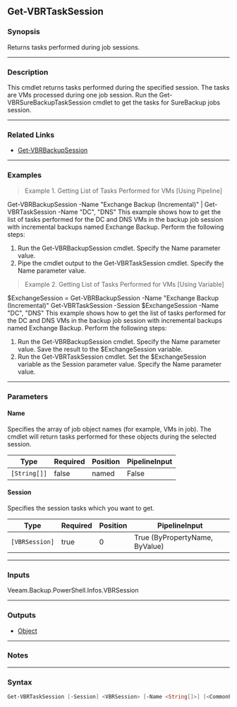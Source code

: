 Get-VBRTaskSession
------------------

### Synopsis
Returns tasks performed during job sessions.

---

### Description

This cmdlet returns tasks performed during the specified session. The tasks are VMs processed during one job session.
Run the Get-VBRSureBackupTaskSession cmdlet to get the tasks for SureBackup jobs session.

---

### Related Links
* [Get-VBRBackupSession](Get-VBRBackupSession)

---

### Examples
> Example 1. Getting List of Tasks Performed for VMs [Using Pipeline]

Get-VBRBackupSession -Name "Exchange Backup (Incremental)" | Get-VBRTaskSession -Name "DC", "DNS"
This example shows how to get the list of tasks performed for the DC and DNS VMs in the backup job session with incremental backups named Exchange Backup.
Perform the following steps:
1. Run the Get-VBRBackupSession cmdlet. Specify the Name parameter value.
2. Pipe the cmdlet output to the Get-VBRTaskSession cmdlet. Specify the Name parameter value.
> Example 2. Getting List of Tasks Performed for VMs [Using Variable]

$ExchangeSession = Get-VBRBackupSession -Name "Exchange Backup (Incremental)"
Get-VBRTaskSession -Session $ExchangeSession -Name "DC", "DNS"
This example shows how to get the list of tasks performed for the DC and DNS VMs in the backup job session with incremental backups named Exchange Backup.
Perform the following steps:
1. Run the Get-VBRBackupSession cmdlet. Specify the Name parameter value. Save the result to the $ExchangeSession variable.
2. Run the Get-VBRTaskSession cmdlet. Set the $ExchangeSession variable as the Session parameter value. Specify the Name parameter value.

---

### Parameters
#### **Name**
Specifies the array of job object names (for example, VMs in job).
The cmdlet will return tasks performed for these objects during the selected session.

|Type        |Required|Position|PipelineInput|
|------------|--------|--------|-------------|
|`[String[]]`|false   |named   |False        |

#### **Session**
Specifies the session tasks which you want to get.

|Type          |Required|Position|PipelineInput                 |
|--------------|--------|--------|------------------------------|
|`[VBRSession]`|true    |0       |True (ByPropertyName, ByValue)|

---

### Inputs
Veeam.Backup.PowerShell.Infos.VBRSession

---

### Outputs
* [Object](https://learn.microsoft.com/en-us/dotnet/api/System.Object)

---

### Notes

---

### Syntax
```PowerShell
Get-VBRTaskSession [-Session] <VBRSession> [-Name <String[]>] [<CommonParameters>]
```

